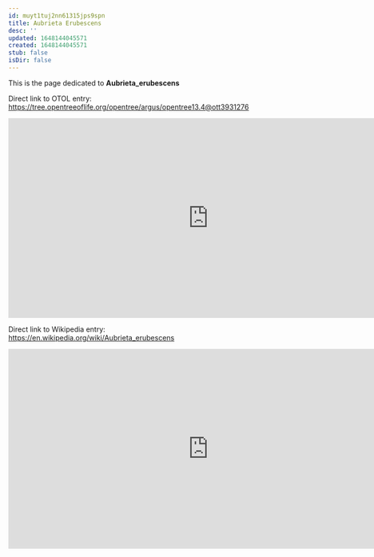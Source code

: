 ```yaml
---
id: muyt1tuj2nn61315jps9spn
title: Aubrieta Erubescens
desc: ''
updated: 1648144045571
created: 1648144045571
stub: false
isDir: false
---
```

This is the page dedicated to **Aubrieta_erubescens**


Direct link to OTOL entry: https://tree.opentreeoflife.org/opentree/argus/opentree13.4@ott3931276



<html>
    <body>
    <iframe src="https://tree.opentreeoflife.org/opentree/argus/opentree13.4@ott3931276"
    width="800" height="400" frameborder="0" allowfullscreen> </iframe>
    </body>
</html>
    


Direct link to Wikipedia entry: https://en.wikipedia.org/wiki/Aubrieta_erubescens



<html>
    <body>
    <iframe src="https://en.wikipedia.org/wiki/Aubrieta_erubescens"
    width="800" height="400" frameborder="0" allowfullscreen> </iframe>
    </body>
</html>
    
